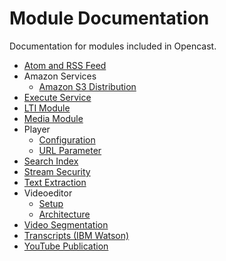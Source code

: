 # Module Documentation

Documentation for modules included in Opencast.

- [Atom and RSS Feed](atomrss.md)
- Amazon Services
    - [Amazon S3 Distribution](awss3distribution.md)
- [Execute Service](execute.md)
- [LTI Module](ltimodule.md)
- [Media Module](mediamodule.configuration.md)
- Player
    - [Configuration](player.configuration.md)
    - [URL Parameter](player.url.parameter.md)
- [Search Index](searchindex.md)
- [Stream Security](stream-security.md)
- [Text Extraction](textextraction.md)
- Videoeditor
    - [Setup](videoeditor.setup.md)
    - [Architecture](videoeditor.architecture.md)
- [Video Segmentation](videosegmentation.md)
- [Transcripts (IBM Watson)](watsontranscripts.md)
- [YouTube Publication](youtubepublication.md)
